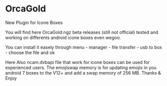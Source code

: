 # OrcaGold
New Plugin for Icone Boxes

You will find here OrcaGold.ngz beta releases (still not official) 
tested and working on differents android icone boxes even wegoo.

You can install it easely through menu - manager - file transfer - usb to box - choose the file and ok

Here Also ncam.dvbapi file that work for icone boxes can be used for experienced users. 
The emojiswap memory is for updating emojis in you android 7 boxes to the V12+ and add a swap memory of 256 MB.
Thanks & Enjoy
